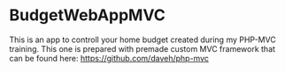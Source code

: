 # BudgetWebAppMVC
This is an app to controll your home budget created during my PHP-MVC training.
This one is prepared with premade custom MVC framework that can be found here: https://github.com/daveh/php-mvc 
